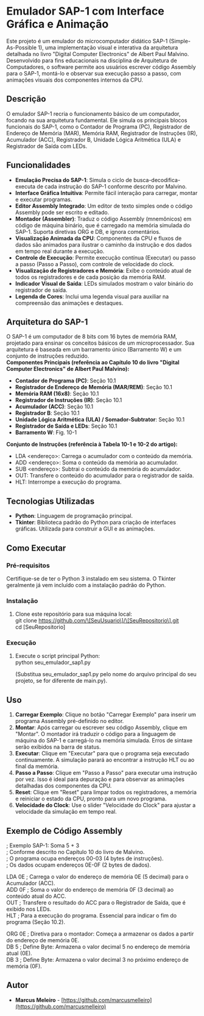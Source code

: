 # **Emulador SAP-1 com Interface Gráfica e Animação**

Este projeto é um emulador do microcomputador didático SAP-1 (Simple-As-Possible 1), uma implementação visual e interativa da arquitetura detalhada no livro "Digital Computer Electronics" de Albert Paul Malvino. Desenvolvido para fins educacionais na disciplina de Arquitetura de Computadores, o software permite aos usuários escrever código Assembly para o SAP-1, montá-lo e observar sua execução passo a passo, com animações visuais dos componentes internos da CPU.

## **Descrição**

O emulador SAP-1 recria o funcionamento básico de um computador, focando na sua arquitetura fundamental. Ele simula os principais blocos funcionais do SAP-1, como o Contador de Programa (PC), Registrador de Endereço de Memória (MAR), Memória RAM, Registrador de Instruções (IR), Acumulador (ACC), Registrador B, Unidade Lógica Aritmética (ULA) e Registrador de Saída com LEDs.

## **Funcionalidades**

* **Emulação Precisa do SAP-1**: Simula o ciclo de busca-decodifica-executa de cada instrução do SAP-1 conforme descrito por Malvino.  
* **Interface Gráfica Intuitiva**: Permite fácil interação para carregar, montar e executar programas.  
* **Editor Assembly Integrado**: Um editor de texto simples onde o código Assembly pode ser escrito e editado.  
* **Montador (Assembler)**: Traduz o código Assembly (mnemônicos) em código de máquina binário, que é carregado na memória simulada do SAP-1. Suporta diretivas ORG e DB, e ignora comentários.  
* **Visualização Animada da CPU**: Componentes da CPU e fluxos de dados são animados para ilustrar o caminho da instrução e dos dados em tempo real durante a execução.  
* **Controle de Execução**: Permite execução contínua (Executar) ou passo a passo (Passo a Passo), com controle de velocidade do clock.  
* **Visualização de Registradores e Memória**: Exibe o conteúdo atual de todos os registradores e de cada posição da memória RAM.  
* **Indicador Visual de Saída**: LEDs simulados mostram o valor binário do registrador de saída.  
* **Legenda de Cores**: Inclui uma legenda visual para auxiliar na compreensão das animações e destaques.

## **Arquitetura do SAP-1**

O SAP-1 é um computador de 8 bits com 16 bytes de memória RAM, projetado para ensinar os conceitos básicos de um microprocessador. Sua arquitetura é baseada em um barramento único (Barramento W) e um conjunto de instruções reduzido.  
**Componentes Principais (referência ao Capítulo 10 do livro "Digital Computer Electronics" de Albert Paul Malvino):**

* **Contador de Programa (PC)**: Seção 10.1  
* **Registrador de Endereço de Memória (MAR/REM)**: Seção 10.1  
* **Memória RAM (16x8)**: Seção 10.1  
* **Registrador de Instruções (IR)**: Seção 10.1  
* **Acumulador (ACC)**: Seção 10.1  
* **Registrador B**: Seção 10.1  
* **Unidade Lógica Aritmética (ULA) / Somador-Subtrator**: Seção 10.1  
* **Registrador de Saída e LEDs**: Seção 10.1  
* **Barramento W**: Fig. 10-1

**Conjunto de Instruções (referência à Tabela 10-1 e 10-2 do artigo):**

* LDA \<endereço\>: Carrega o acumulador com o conteúdo da memória.  
* ADD \<endereço\>: Soma o conteúdo da memória ao acumulador.  
* SUB \<endereço\>: Subtrai o conteúdo da memória do acumulador.  
* OUT: Transfere o conteúdo do acumulador para o registrador de saída.  
* HLT: Interrompe a execução do programa.

## **Tecnologias Utilizadas**

* **Python**: Linguagem de programação principal.  
* **Tkinter**: Biblioteca padrão do Python para criação de interfaces gráficas. Utilizada para construir a GUI e as animações.

## **Como Executar**

### **Pré-requisitos**

Certifique-se de ter o Python 3 instalado em seu sistema. O Tkinter geralmente já vem incluído com a instalação padrão do Python.

### **Instalação**

1. Clone este repositório para sua máquina local:  
   git clone https://github.com/\[SeuUsuario\]/\[SeuRepositorio\].git  
   cd \[SeuRepositorio\]

### **Execução**

1. Execute o script principal Python:  
   python seu\_emulador\_sap1.py

   (Substitua seu\_emulador\_sap1.py pelo nome do arquivo principal do seu projeto, se for diferente de main.py).

## **Uso**

1. **Carregar Exemplo**: Clique no botão "Carregar Exemplo" para inserir um programa Assembly pré-definido no editor.  
2. **Montar**: Após carregar ou escrever seu código Assembly, clique em "Montar". O montador irá traduzir o código para a linguagem de máquina do SAP-1 e carregá-lo na memória simulada. Erros de sintaxe serão exibidos na barra de status.  
3. **Executar**: Clique em "Executar" para que o programa seja executado continuamente. A simulação parará ao encontrar a instrução HLT ou ao final da memória.  
4. **Passo a Passo**: Clique em "Passo a Passo" para executar uma instrução por vez. Isso é ideal para depuração e para observar as animações detalhadas dos componentes da CPU.  
5. **Reset**: Clique em "Reset" para limpar todos os registradores, a memória e reiniciar o estado da CPU, pronto para um novo programa.  
6. **Velocidade do Clock**: Use o slider "Velocidade do Clock" para ajustar a velocidade da simulação em tempo real.

## **Exemplo de Código Assembly**

; Exemplo SAP-1: Soma 5 \+ 3  
; Conforme descrito no Capítulo 10 do livro de Malvino.  
; O programa ocupa endereços 00-03 (4 bytes de instruções).  
; Os dados ocupam endereços 0E-0F (2 bytes de dados).

LDA 0E   ; Carrega o valor do endereço de memória 0E (5 decimal) para o Acumulador (ACC).  
ADD 0F   ; Soma o valor do endereço de memória 0F (3 decimal) ao conteúdo atual do ACC.  
OUT      ; Transfere o resultado do ACC para o Registrador de Saída, que é exibido nos LEDs.  
HLT      ; Para a execução do programa. Essencial para indicar o fim do programa (Seção 10.2).

ORG 0E   ; Diretiva para o montador: Começa a armazenar os dados a partir do endereço de memória 0E.  
DB 5     ; Define Byte: Armazena o valor decimal 5 no endereço de memória atual (0E).  
DB 3     ; Define Byte: Armazena o valor decimal 3 no próximo endereço de memória (0F).

## **Autor**

* **Marcus Meleiro** \- [https://github.com/marcusmelleiro](https://github.com/marcusmelleiro)
